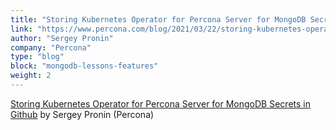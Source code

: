 ```yaml
---
title: "Storing Kubernetes Operator for Percona Server for MongoDB Secrets in Github"
link: "https://www.percona.com/blog/2021/03/22/storing-kubernetes-operator-for-percona-server-for-mongodb-secrets-in-github/"
author: "Sergey Pronin"
company: "Percona"
type: "blog"
block: "mongodb-lessons-features"
weight: 2
---
```


[Storing Kubernetes Operator for Percona Server for MongoDB Secrets in Github](https://www.percona.com/blog/2021/03/22/storing-kubernetes-operator-for-percona-server-for-mongodb-secrets-in-github/) by Sergey Pronin (Percona)